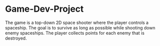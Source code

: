 # Game-Dev-Project
The game is a top-down 2D space shooter where the player controls a spaceship. The goal is to survive as long as possible while shooting down enemy spaceships. The player collects points for each enemy that is destroyed.
